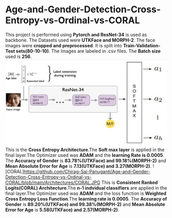# Age-and-Gender-Detection-Cross-Entropy-vs-Ordinal-vs-CORAL
This project is performed using **Pytorch and ResNet-34** is used as backbone. The Datasets used were **UTKFace and MORPH-2**. The face images were **cropped and preprocessed**. It is split into **Train-Validation-Test sets(80-10-10)**. The Images are labeled in .csv files. The **Batch size** used is **256**.
![Cross Entropy](https://github.com/Chirag-Sai-Panuganti/Age-and-Gender-Detection-Cross-Entropy-vs-Ordinal-vs-CORAL/blob/main/Architectures/Cross%20Entropy.JPG)
This is the **Cross Entropy Architecture**.The **Soft max layer** is applied in the final layer.The Optimizer used was **ADAM** and the **learning Rate is 0.0005**. The **Accuracy of Gender** is **83.78%(UTKFace) and 99.18%(MORPH-2)** and **Mean Absolute Error for Age** is **7.13(UTKFace) and 3.27(MORPH-2)**.
![CORAL]https://github.com/Chirag-Sai-Panuganti/Age-and-Gender-Detection-Cross-Entropy-vs-Ordinal-vs-CORAL/blob/main/Architectures/CORAL.JPG
This is **Consistent Ranked Logits(CORAL) Architecture**.The **n-1 indvidual classifiers** are applied in the final layer.The Optimizer used was **ADAM** and the loss function is **Weighted Cross Entropy Loss Function**.The **learning rate is 0.0005**. The **Accuracy of Gender** is **89.20%(UTKFace) and 99.38%(MORPH-2)** and **Mean Absolute Error for Age** is **5.58(UTKFace) and 2.57(MORPH-2)**.
